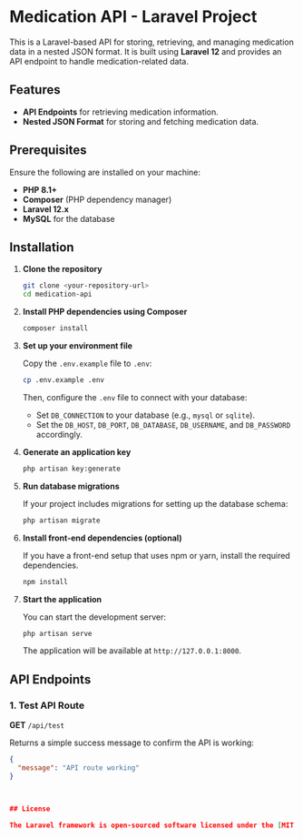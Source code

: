# Medication API - Laravel Project

This is a Laravel-based API for storing, retrieving, and managing medication data in a nested JSON format. It is built using **Laravel 12** and provides an API endpoint to handle medication-related data.

## Features

- **API Endpoints** for retrieving medication information.
- **Nested JSON Format** for storing and fetching medication data.
  
## Prerequisites

Ensure the following are installed on your machine:
- **PHP 8.1+**
- **Composer** (PHP dependency manager)
- **Laravel 12.x**
- **MySQL** for the database

## Installation

1. **Clone the repository**

    ```bash
    git clone <your-repository-url>
    cd medication-api
    ```

2. **Install PHP dependencies using Composer**

    ```bash
    composer install
    ```

3. **Set up your environment file**

    Copy the `.env.example` file to `.env`:

    ```bash
    cp .env.example .env
    ```

    Then, configure the `.env` file to connect with your database:

    - Set `DB_CONNECTION` to your database (e.g., `mysql` or `sqlite`).
    - Set the `DB_HOST`, `DB_PORT`, `DB_DATABASE`, `DB_USERNAME`, and `DB_PASSWORD` accordingly.

4. **Generate an application key**

    ```bash
    php artisan key:generate
    ```

5. **Run database migrations**

    If your project includes migrations for setting up the database schema:

    ```bash
    php artisan migrate
    ```

6. **Install front-end dependencies (optional)**

    If you have a front-end setup that uses npm or yarn, install the required dependencies.

    ```bash
    npm install
    ```

7. **Start the application**

    You can start the development server:

    ```bash
    php artisan serve
    ```

    The application will be available at `http://127.0.0.1:8000`.

## API Endpoints

### 1. **Test API Route**

**GET** `/api/test`

Returns a simple success message to confirm the API is working:

```json
{
  "message": "API route working"
}



## License

The Laravel framework is open-sourced software licensed under the [MIT license](https://opensource.org/licenses/MIT).
